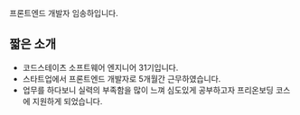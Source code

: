프론트엔드 개발자 임송하입니다.

## 짧은 소개

- 코드스테이츠 소프트웨어 엔지니어 31기입니다.
- 스타트업에서 프론트엔드 개발자로 5개월간 근무하였습니다.
- 업무를 하다보니 실력의 부족함을 많이 느껴 심도있게 공부하고자 프리온보딩 코스에 지원하게 되었습니다.
